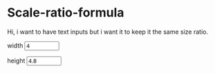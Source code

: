 # Scale-ratio-formula
Hi, i want to have text inputs but i want it to keep it the same size ratio.

<html>
width
    <input type="number" value="4" id="width" step="0.1" max="125" 
min="3" old="4">

height
    <input type="number" value="4.8" id="height" step="0.1" min="3" max="125" 
    old="4.8">

</html>
